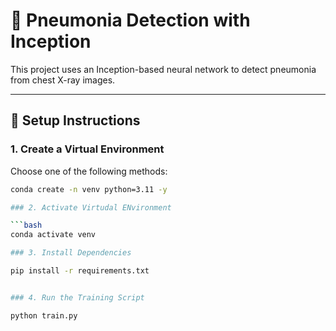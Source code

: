 # 🦠 Pneumonia Detection with Inception

This project uses an Inception-based neural network to detect pneumonia from chest X-ray images.

---

## 🔧 Setup Instructions

### 1. Create a Virtual Environment

Choose one of the following methods:

```bash
conda create -n venv python=3.11 -y

### 2. Activate Virtudal ENvironment

```bash
conda activate venv

### 3. Install Dependencies

pip install -r requirements.txt


### 4. Run the Training Script

python train.py

